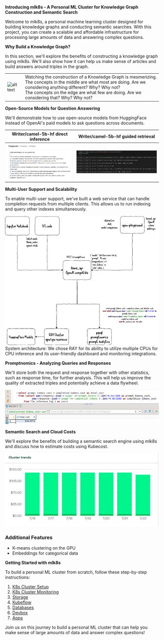 **Introducing mlk8s - A Personal ML Cluster for Knowledge Graph Construction and Semantic Search**

Welcome to mlk8s, a personal machine learning cluster designed for building knowledge graphs and conducting semantic searches. With this project, you can create a scalable and affordable infrastructure for processing large amounts of data and answering complex questions.

**Why Build a Knowledge Graph?**

In this section, we'll explore the benefits of constructing a knowledge graph using mlk8s. We'll also show how it can help us make sense of articles and build answers around triples in the graph.

|   |   | 
|---|---|
| ![alt text](/docs/images/buildkg.lg.gif)|Watching the construction of a Knowledge Graph is mesmerizing. <br/> The concepts in the middle are what most are doing. Are we considering anything different? Why? Why not?<br/>The concepts on the edge are what few are doing. Are we considering that? Why? Why not?|

**Open-Source Models for Question Answering**

We'll demonstrate how to use open-source models from HuggingFace instead of OpenAI's paid models to ask questions across documents.

| Writer/camel-5b-hf direct inference  | Writer/camel-5b-hf guided retrieval  |
|---|---|
| ![alt text](docs/images/camel-5b-hf.png "Writer/camel-5b-hf simple inference")|![alt text](docs/images/camel-5b-hf-llama-index.png "writer/camel-5b-hf guided retrieval") |

**Multi-User Support and Scalability**

To enable multi-user support, we've built a web service that can handle completion requests from multiple clients. This allows us to run indexing and query other indexes simultaneously.

[![alt text](/docs/diagrams/llama-compact-Page-2.drawio.png)](https://ray.io)
System architecture: We chose RAY for its ability to utilize multiple CPUs for CPU inference and its user-friendly dashboard and monitoring integrations.

**Promptnomics - Analyzing Queries and Responses**

We'll store both the request and response together with other statistics, such as response time, for further analysis. This will help us improve the quality of extracted triples and potentially achieve a data flywheel.

[![alt text](/docs/images/one-week.png)](https://fullstackdeeplearning.com/course/20/lecture-1-course-vision-and-when-to-use-ml)

**Semantic Search and Cloud Costs**

We'll explore the benefits of building a semantic search engine using mlk8s and discuss how to estimate costs using Kubecost.

[![alt text](/docs/images/kubecost.png)](https://www.kubecost.com)

### Additional Features

* K-means clustering on the GPU
* Embeddings for categorical data

**Getting Started with mlk8s**

To build a personal ML cluster from scratch, follow these step-by-step instructions:

1. [K8s Cluster Setup](/docs/node-setup/node-setup.md)
2. [K8s Cluster Monitoring](/docs/monitoring/monitoring.md)
3. [Storage](/docs/storage/storage.md)
4. [Kubeflow](/docs/kubeflow/kubeflow.md)
5. [Databases](/docs/databases/databases.md)
6. [Devbox](/docs/devbox/devbox.md)
7. [Apps](/docs/apps/apps.md)

Join us on this journey to build a personal ML cluster that can help you make sense of large amounts of data and answer complex questions!
